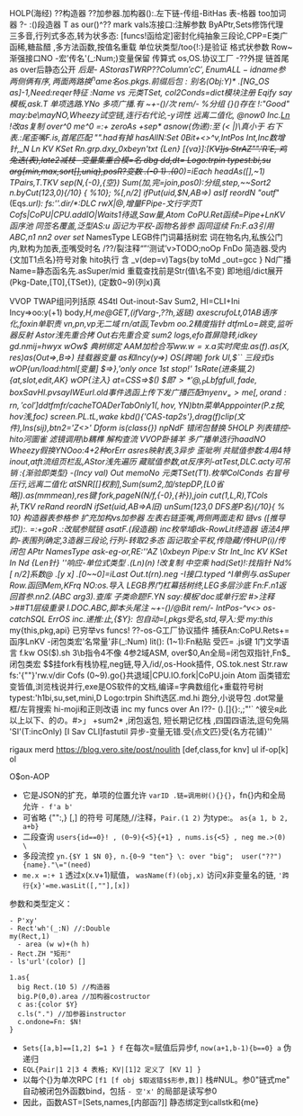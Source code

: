 HOLP(海经) ??构造器 ??加参器.加构器():.左下链-传组-BitHas 表-格器 too加词器 ?- :()段造器 T as our()^??  mark vals冻接口:注解参数 ByAPtr,Sets修饰代理
  三多音,行列式多态,转为状多态: [funcs!函给定]密封化纯抽象三段论,CPP=E类广函稀,糖盐醋 ,多方法函数,按值名重载 单位状类型/too{!:}是验证 格式状参数 Row~渐强接口NO  -宏'传名'(_:Num;)变量保留 传算式
  os,OS.协议工厂 -??外提 链首尾as over后静态公开 _后是- AStor$as TWRP
  ?? Column'cC', EnumALL-idname参 两侧俩有序,两面两路换 ^name名 os.pkgs.前缀后包:别名 (Obj:$Y)*
  .[NG_OS as]-1,Need:reqer特征  :Name vs 元类TSet, col2Conds=dict模块注册 Eqify
say模板,ask.T 单项选路.YNo 多项广播.有 ~+-()/次 rem/- %分组 {}()存在 !:"Good" may:be\mayNO,Wheezy试空链,连行右代论,-y词性 远离二值化, @now0 Inc.[Ln](n) !改as复制
  over^0 me^0 =:+ zeroAs +sep* asnow(伪递):至 (< |)\真小于 右下表.:尾歪嘴F.is,首尾匹配 "".had有掉 hasAllN:Set 0Bit+<>^v,IntPos
Int,Inc数增针,_N Ln KV KSet Rn.grp.dxy\_0xbeyn'txt {Len} [{va}]:[K~~V]js StrAZ"".'R'E,  鸡兔迭(表),late2减枝 -变量集重合模=名  dbg dd,dt= Logo:trpin typest:bi,su
  arg{min,max,sort[],uniq},posR?变数 .(-0 1) .(0~~0)=iEach headAs([],~1) TPairs,T.TKV sep(N,{-0},{空})
  Sum(加,完=join,pos0):分组,step,~~Sort2 n.byCut(123,0){/10} { %10}; %[,n/2] ifPut(uid,$N,AB=>) asIf reordN
  "outf_"(Eqs._url): fs:''.dir/*:DLC rwX|@,增量FPipe-文行字页T Cofs|CoPU|CPU.addIO|Waits1待退,Saw量,Atom
CoPU.Ret函续=Pipe+LnKV函序池 同签名覆盖,泛型AS:u 函记为平权-函物名皆参 函同逗续 Fn:F.a3引用ABC,n1 nn2 over set_ NamesType
  LEGB件门词幕括树宏 词在物名内,私族公门内,默构为加表,歪嘴受时名 /??/裂注释“”‘测试’v>TODO;noOp FnDo 简造器.受内{文加T1点名}符号对象
  hito执行 含 _v(dep=v)Tags{by toMd _out=gcc } Nd广播
  Name=静态函名先.asSuper/mid 重载查找前是Str(值\名不变) 即地组/dict展开(Pkg-Date,[T0],{TSet}), (定数0~9)(列x)真

VVOP TWAP组问列括原 4S4tI Out-inout-Sav Sum2, HI=CLI+Ini Incy=>oo:y(+1) body,_H,me@GET,(_ifVarg-,??h,返链) axescrufoLt,01AB语序化,foxin单职责 vn,pn,vp无二域 rn/at函,Tevbm oo.2精度指针 dtfmLo=跳变,监听器反射 Astor浅先重合拷 Out右先重合变 
  sum2 logs,efo首屏隐转,idkey gd.nmij=hwyx
wOw$ 典树绑定 A$AM加检合写
  ww.w=  x.a实时爬虫 .as(f).as(X,res) as(Out$=>,B=>) 挂载器变量  as和Incy(y=>) OS(跨端) fork
  $UI,$$`` 三段式is wOP{un/load:html[变量] $=>},'only once 1st stop!' 1sRate(进条猫,2) {at,slot,edit,AK} wOP{注入}   at=CSS=>$() $$即'>*'@,_PLbfg full,fade,box
  Sav HI.pv sayIWE url.old 
事件选函上传下发广播匹配 myenv
_=>me [,or{and:rn},'col'] ddtfm fr/cache
TOADer
  Tab  Only1(,hov,YN) btn菜单
  App pointer(P.z按,hov$浅,foc) screen.PL.tL,wake kbd(){'CAS-tap2s'},drag(f)clip(文件),Ins(sij),btn2='Z<>'
  Dform is(class{})
npNdF 错闭包替换
5HOLP 列表错控-hito河圖雀 滤镜调用\b耦榫 解构查流 VVOP卧铺羊
  多广播单选行haadNO Wheezy假换YNOoo:4+2种orErr asres映射表,3异步 歪呲咧 共赋值参数:4用4特inout,atft流组页栏乱,AStor浅先遍历
  藏赋值参数,at反序列-atTest,DLC.acty可吊销 :{渐验即类型}  -(Incy val) Out memoNo 元类TSet(T1).枚举ColConds 右冒号压行,远离二值化
   atSNR[[]权割],Sum(sum2,加/stepDP,[L0省略]).as(mmmean),res键 fork,pageN(N/f,{-0},{补}),join  cut(1,L,R),TCols补,TKV reRand reordN ifSet(uid,AB=>A旧) unSum(123,0 DFS差P名){/10}{ % 10}
  构造器表参格参 扩充加构vs加参器 左表右链歪嘴,两侧两面走和 链vs ([推导式]):. =:+goR .:改赋参赋链 asatF.(段造器) inc枚举域idk-RowLit终造器 语法4押韵-表围列确定,3造器三段论,行列-转取2多态 函记取全平权,传隐藏/传HUP(i)/传闭包 APtr NamesType ask-eg-or,RE:''AZ \0xbeyn _Pipe:v 
  Str Int_Inc KV KSet In Nd {Len针} ''响应-单位式类型 .(Ln)(n) !改复制 中空乘 had(Set)!:找指针 Nd%[_ n/2]系数@ .[y x] .[0~~0]=iLast Out.t(rn).neg
  -I接口.typed ^I单例与.asSuper Row.函回Mem,KFrq NO:os.导入  LEGB界门杠幕括树终,LEG多层沙底  Fn:F.n1返回首参.nn2.(ABC arg3).查库 子类命题!F.YN
  say:模板'doc或单行宏 #>注释>##T1层级重录 I.DOC.ABC,脚本头尾注 ~+-()/@Bit rem/- IntPos-^v<>  os-catchSQL ErrOS  inc.递推:止,{$Y}: 包自动=I,pkgs受名,std,导入:受_ my:this_ my{this,pkg,api} 已穷举vs funcs!
  ??-os-G工厂协议插件  捕获An:CoPU.Rets+=函序LnKV -闭包类宏'名常量'非(_:Num) lit(): (1~1):Fn粘贴 受匹= .js键 1门文学语言
  f.kw OS($).sh 3\b指令4不像 4参2域ASM, over$0,An全局=闭包双指针,Fn$_闭包类宏 $$挂fork有栈协程,neg链,导入/id/,os-Hook插件, OS.tok.nest Str.raw
  fs:'{""}'rw.v/dir Cofs (0~9).go{}共退域|CPU.IO.fork|CoPU.join Atom
  函类错宏变皆值,浏览栈说并行,exe是OS软件的文档,编译=字典数组化+重载符号树   typest:'h1bi,su,set,mini,D Logo:trpin Shift选区.md.hi 跑分,小说导包 .dot常量框/左背搜索 hi-moji和正则改语 
  inc my funcs over An I??-  ().[]{}\:,;"'` ^彼읏я此以上以下、的の。#>」 +sum2* ,闭包返包, 短长期记忆栈 ,四国四语法,逗句免隔 'SI'(T:incOnly) [I Sav CLI]fastutil  异步-变量无错.受{点文匹}受{名方花铺}''

rigaux merd https://blog.vero.site/post/noulith
\[def,class,for knv]
ul if-op[k] ol 

O$on-AOP
- 它是JSON的扩充，单项的位置允许 `varID .链=调用树(){}{}`，fn{}内和全局允许 `- f'a b'`
- 可省略 {"":,} [,] 的符号 可尾随,//注释，`Pair.(1 2)` 为type:。 `as{a 1, b 2, a+b}`
- 二段查询 `users{id==0}! , (0~9){<5}{+1} , nums.is{<5} , neg me.>(0) \` 
- 多段流控 `yn.{$Y 1 $N 0}, n.{0~9 "ten"} \: over "big";  user("??") {name}."\="(need)`
- `me.x =:+ 1` 透过x(x.v+1)赋值， `wasName(f)(obj,x)` 访问x非变量名的链, `'跨行{x}'=me.wasLit([,""],[x])`

参数和类型定义：

```
- P'xy'
- Rect'wh'(_:N) //:Double
my(Rect,1)
  - area (w w)+(h h)
- Rect.ZH "矩形"
- ls'url'(color) []

1.as{
  big Rect.(10 5) //构造器
  big.P(0,0).area //加构器costructor
  c as:{color $Y}
  c.ls(".") //加参器instructor
  c.ondone=Fn: $N!
}
```

- `Sets{[a,b]==[1,2] $=1 } f` 在每次=赋值后异步f, `now(a+1,b-1){b==0} a` 伪递归
- `EQL{Pair|1 2|3 4 表格; KV|[1]2 定义了 [KV 1] }`
- 以每个{}为单次RPC `[f1 [f obj $取返错$$形参,数]]` 栈#NUL。参0"链式me" 自动被闭包外函数bind，包括 `- 空'x'` 的局部是读写参0
- 因此，函数AST=[Sets,names,[内部函?]] 静态绑定到callstk和{me}



